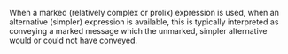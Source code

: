When a marked (relatively complex or prolix) expression is used, when an alternative (simpler) expression is available, this is typically interpreted as conveying a marked message which the unmarked, simpler alternative would or could not have conveyed.
